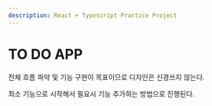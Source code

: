 ```yaml
---
description: React + Typescript Practice Project
---
```


# TO DO APP

전체 흐름 파악 및 기능 구현이 목표이므로 디자인은 신경쓰지 않는다.

최소 기능으로 시작해서 필요시 기능 추가하는 방법으로 진행된다.

